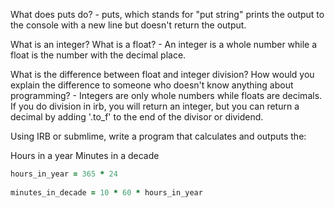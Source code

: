 What does puts do? - puts, which stands for "put string" prints the output to the console with a new line but doesn't return the output. 

What is an integer? What is a float? - An integer is a whole number while a float is the number with the decimal place. 

What is the difference between float and integer division? How would you explain the difference to someone who doesn't know anything about programming? - Integers are only whole numbers while floats are decimals. If you do division in irb, you will return an integer, but you can return a decimal by adding '.to_f' to the end of the divisor or dividend. 

Using IRB or submlime, write a program that calculates and outputs the:

Hours in a year
Minutes in a decade

```ruby
hours_in_year = 365 * 24
	
minutes_in_decade = 10 * 60 * hours_in_year
 
```